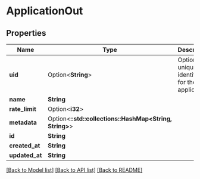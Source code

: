 # ApplicationOut

## Properties

Name | Type | Description | Notes
------------ | ------------- | ------------- | -------------
**uid** | Option<**String**> | Optional unique identifier for the application | [optional]
**name** | **String** |  | 
**rate_limit** | Option<**i32**> |  | [optional]
**metadata** | Option<**::std::collections::HashMap<String, String>**> |  | [optional]
**id** | **String** |  | 
**created_at** | **String** |  | 
**updated_at** | **String** |  | 

[[Back to Model list]](../README.md#documentation-for-models) [[Back to API list]](../README.md#documentation-for-api-endpoints) [[Back to README]](../README.md)



